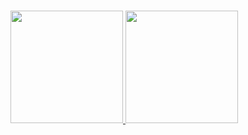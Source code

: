 ###

 <div>
  <a href="https://github.com/danilofreitas25">
  <img height="180em" src="https://github-readme-stats.vercel.app/api?username=danilofreitas25&show_icons=true&theme=github_dark&include_all_commits=true&count_private=true"/>
  <img height="180em" src="https://github-readme-stats.vercel.app/api/top-langs/?username=danilofreitas25&layout=compact&langs_count=16&theme=github_dark"/>
</div>


